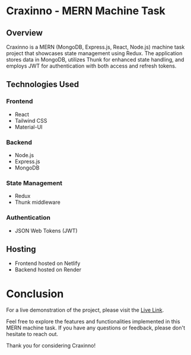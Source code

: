 
# Craxinno - MERN Machine Task




## Overview

Craxinno is a MERN (MongoDB, Express.js, React, Node.js) machine task project that showcases state management using Redux. The application stores data in MongoDB, utilizes Thunk for enhanced state handling, and employs JWT for authentication with both access and refresh tokens.

## Technologies Used

### Frontend

- React
- Tailwind CSS
- Material-UI

### Backend

- Node.js
- Express.js
- MongoDB

### State Management
- Redux
- Thunk middleware

### Authentication
- JSON Web Tokens (JWT)

## Hosting

 - Frontend hosted on Netlify
-  Backend hosted on Render

# Conclusion
For a live demonstration of the project, please visit the [Live Link](https://craxinno-technology.netlify.app/).

Feel free to explore the features and functionalities implemented in this MERN machine task. If you have any questions or feedback, please don't hesitate to reach out.

Thank you for considering Craxinno!